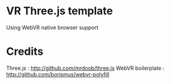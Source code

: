 VR Three.js template
===================
Using WebVR native browser support


# Credits
Three.js : http://github.com/mrdoob/three.js
WebVR boilerplate : http://github.com/borismus/webvr-polyfill
